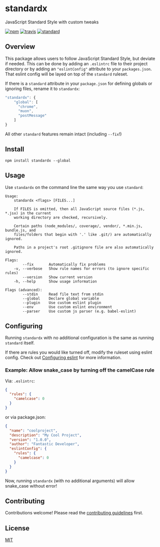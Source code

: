 # standardx

JavaScript Standard Style with custom tweaks

[![npm][npm-image]][npm-url]
[![travis][travis-image]][travis-url]
[![standard][standard-image]][standard-url]

[npm-image]: https://img.shields.io/npm/v/standardx.svg?style=flat-square
[npm-url]: https://www.npmjs.com/package/standardx
[travis-image]: https://img.shields.io/travis/standard/standardx.svg?style=flat-square
[travis-url]: https://travis-ci.org/standard/standardx
[standard-image]: https://img.shields.io/badge/code%20style-standard-brightgreen.svg?style=flat-square
[standard-url]: http://npm.im/standard


## Overview

This package allows users to follow JavaScript Standard Style, but deviate if needed. This can be done by adding an `.eslintrc` file to their project directory or by adding an `"eslintConfig"` attribute to your `packages.json`. That eslint config will be layed on top of the `standard` ruleset.

If there is a `standard` attribute in your `package.json` for defining globals or ignoring files, rename it to `standardx`:

```js
"standardx": {
    "global": [
      "chrome",
      "muon",
      "postMessage"
    ]
}
```

All other `standard` features remain intact (including `--fix`!)

## Install

```
npm install standardx --global
```

## Usage
Use `standardx` on the command line the same way you use `standard`:

```
Usage:
    standardx <flags> [FILES...]

    If FILES is omitted, then all JavaScript source files (*.js, *.jsx) in the current
    working directory are checked, recursively.

    Certain paths (node_modules/, coverage/, vendor/, *.min.js, bundle.js, and
    files/folders that begin with '.' like .git/) are automatically ignored.

    Paths in a project's root .gitignore file are also automatically ignored.

Flags:
        --fix       Automatically fix problems
    -v, --verbose   Show rule names for errors (to ignore specific rules)
        --version   Show current version
    -h, --help      Show usage information

Flags (advanced):
        --stdin     Read file text from stdin
        --global    Declare global variable
        --plugin    Use custom eslint plugin
        --env       Use custom eslint environment
        --parser    Use custom js parser (e.g. babel-eslint)
```

## Configuring

Running `standardx` with no additional configuration is the same as running `standard` itself.

If there are rules you would like turned off, modify the ruleset using eslint config. Check out [Configuring eslint](http://eslint.org/docs/user-guide/configuring) for more information.

### Example: Allow snake_case by turning off the camelCase rule

Via: `.eslintrc`:
```json
{
  "rules": {
    "camelcase": 0
  }
}
```

or via package.json:
```json
{
  "name": "coolproject",
  "description": "My Cool Project",
  "version": "1.0.0",
  "author": "Fantastic Developer",
  "eslintConfig": {
    "rules": {
      "camelcase": 0
    }
  }
}
```

Now, running `standardx` (with no additional arguments) will allow snake_case without error!

## Contributing

Contributions welcome! Please read the [contributing guidelines](CONTRIBUTING.md) first.

## License

[MIT](LICENSE.md)

